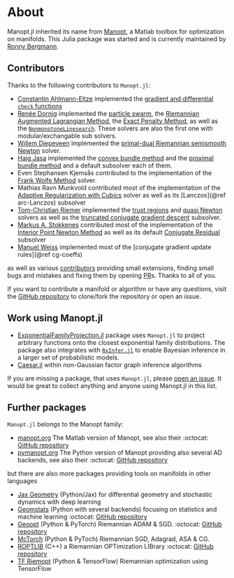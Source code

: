 # About

Manopt.jl inherited its name from [Manopt](https://manopt.org), a Matlab toolbox for optimization on manifolds.
This Julia package was started and is currently maintained by [Ronny Bergmann](https://ronnybergmann.net/).

## Contributors

Thanks to the following contributors to `Manopt.jl`:

* [Constantin Ahlmann-Eltze](https://const-ae.name) implemented the [gradient and differential `check` functions](helpers/checks.md)
* [Renée Dornig](https://github.com/r-dornig) implemented the [particle swarm](solvers/particle_swarm.md), the [Riemannian Augmented Lagrangian Method](solvers/augmented_Lagrangian_method.md), the [Exact Penalty Method](solvers/exact_penalty_method.md), as well as the [`NonmonotoneLinesearch`](@ref). These solvers are also the first one with modular/exchangable sub solvers.
* [Willem Diepeveen](https://www.maths.cam.ac.uk/person/wd292) implemented the [primal-dual Riemannian semismooth Newton](solvers/primal_dual_semismooth_Newton.md) solver.
* [Hajg Jasa](https://www.ntnu.edu/employees/hajg.jasa) implemented the [convex bundle method](solvers/convex_bundle_method.md) and the [proximal bundle method](solvers/proximal_bundle_method.md) and a default subsolver each of them.
* Even Stephansen Kjemsås contributed to the implementation of the [Frank Wolfe Method](solvers/FrankWolfe.md) solver.
* Mathias Ravn Munkvold contributed most of the implementation of the [Adaptive Regularization with Cubics](solvers/adaptive-regularization-with-cubics.md) solver as well as its [Lanczos](@ref arc-Lanczos) subsolver
* [Tom-Christian Riemer](https://www.tu-chemnitz.de/mathematik/wire/mitarbeiter.php) implemented the [trust regions](solvers/trust_regions.md) and [quasi Newton](solvers/quasi_Newton.md) solvers as well as the [truncated conjugate gradient descent](solvers/truncated_conjugate_gradient_descent.md) subsolver.
* [Markus A. Stokkenes](https://www.linkedin.com/in/markus-a-stokkenes-b41bba17b/) contributed most of the implementation of the [Interior Point Newton Method](solvers/interior_point_Newton.md) as well as its default [Conjugate Residual](solvers/conjugate_residual.md) subsolver
* [Manuel Weiss](https://scoop.iwr.uni-heidelberg.de/author/manuel-weiß/) implemented most of the [conjugate gradient update rules](@ref cg-coeffs)

as well as various [contributors](https://github.com/JuliaManifolds/Manopt.jl/graphs/contributors) providing small extensions, finding small bugs and mistakes and fixing them by opening [PR](https://github.com/JuliaManifolds/Manopt.jl/pulls)s. Thanks to all of you.

If you want to contribute a manifold or algorithm or have any questions, visit
the [GitHub repository](https://github.com/JuliaManifolds/Manopt.jl/)
to clone/fork the repository or open an issue.

## Work using Manopt.jl

* [ExponentialFamilyProjection.jl](https://github.com/ReactiveBayes/ExponentialFamilyProjection.jl) package uses `Manopt.jl` to project arbitrary functions onto the closest exponential family distributions. The package also integrates with [`RxInfer.jl`](https://github.com/ReactiveBayes/RxInfer.jl) to enable Bayesian inference in a larger set of probabilistic models.
* [Caesar.jl](https://github.com/JuliaRobotics/Caesar.jl) within non-Gaussian factor graph inference algorithms

If you are missing a package, that uses `Manopt.jl`, please [open an issue](https://github.com/JuliaManifolds/Manopt.jl/issues/new).
It would be great to collect anything and anyone using Manopt.jl in this list.

## Further packages

`Manopt.jl` belongs to the Manopt family:

*  [manopt.org](https://www.manopt.org) The Matlab version of Manopt, see also their :octocat: [GitHub repository](https://github.com/NicolasBoumal/manopt)
* [pymanopt.org](https://www.pymanopt.org/) The Python version of Manopt providing also several AD backends, see also their :octocat: [GitHub repository](https://github.com/pymanopt/pymanopt)

but there are also more packages providing tools on manifolds in other languages

* [Jax Geometry](https://github.com/ComputationalEvolutionaryMorphometry/jaxgeometry) (Python/Jax) for differential geometry and stochastic dynamics with deep learning
* [Geomstats](https://geomstats.github.io) (Python with several backends) focusing on statistics and machine learning :octocat: [GitHub repository](https://github.com/geomstats/geomstats)
* [Geoopt](https://geoopt.readthedocs.io/en/latest/) (Python & PyTorch) Riemannian ADAM & SGD. :octocat: [GitHub repository](https://github.com/geoopt/geoopt)
* [McTorch](https://github.com/mctorch/mctorch) (Python & PyToch) Riemannian SGD, Adagrad, ASA & CG.
* [ROPTLIB](https://www.math.fsu.edu/~whuang2/papers/ROPTLIB.htm) (C++) a Riemannian OPTimization LIBrary :octocat: [GitHub repository](https://github.com/whuang08/ROPTLIB)
* [TF Riemopt](https://github.com/master/tensorflow-riemopt) (Python & TensorFlow) Riemannian optimization using TensorFlow
